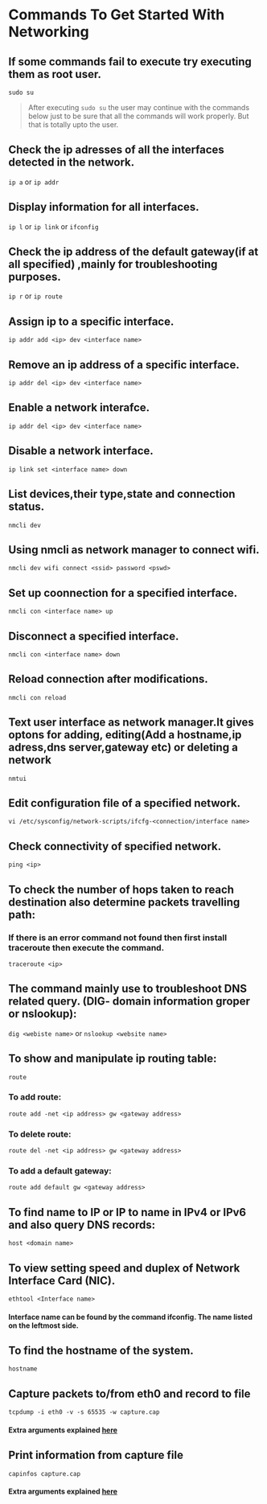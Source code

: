 # Commands To Get Started With Networking 

## If some commands fail to execute try executing them as root user.
	
`sudo su` 

>After executing `sudo su` the user may continue with the commands below just to be sure that all the commands will work properly. But that is totally upto the user.

## Check the ip adresses of  all the interfaces detected in the network.

`ip a` or `ip addr` 

## Display information for all interfaces.

`ip l` or `ip link` or `ifconfig`

## Check the ip address of the default gateway(if at all specified) ,mainly for troubleshooting purposes.

`ip r` or `ip route`

## Assign ip to a specific interface.
	
`ip addr add <ip> dev <interface name>`

## Remove an ip address of a specific interface.

`ip addr del <ip> dev <interface name>`

## Enable a network interafce.

`ip addr del <ip> dev <interface name>`

## Disable a network interface.

`ip link set <interface name> down`

## List devices,their type,state and connection status.

`nmcli dev`

## Using nmcli as network manager to connect wifi.

`nmcli dev wifi connect <ssid> password <pswd>`

## Set up coonnection for a specified interface.

`nmcli con <interface name> up`

## Disconnect a specified interface.

`nmcli con <interface name> down`

## Reload connection after modifications.

`nmcli con reload`

## Text user interface as network manager.It gives optons for adding, editing(Add a hostname,ip adress,dns server,gateway etc) or deleting a network

`nmtui`

## Edit configuration file of a specified network.

`vi /etc/sysconfig/network-scripts/ifcfg-<connection/interface name>`

## Check connectivity of specified network.

`ping <ip>`

## To check the number of hops taken to reach destination also determine packets travelling path:
	
### If there is an error command not found then first install traceroute then execute the command.

`traceroute <ip>`

## The command mainly use to troubleshoot DNS related query. (DIG- domain information groper or nslookup):

`dig <webiste name>` 
		or
`nslookup <website name>`

## To show and manipulate ip routing table:

`route`

### To add route:
`route add -net <ip address> gw <gateway address>`
### To delete route:
`route del -net <ip address> gw <gateway address>`
### To add a default gateway:
`route add default gw <gateway address>`

## To find name to IP or IP to name in IPv4 or IPv6 and also query DNS records:
	
`host <domain name>`

## To view setting speed and duplex of Network Interface Card (NIC). 

`ethtool <Interface name>`
#### Interface name can be found by the command ifconfig. The name listed on the leftmost side.

## To find the hostname of the system.

`hostname`

## Capture packets to/from eth0 and record to file

`tcpdump -i eth0 -v -s 65535 -w capture.cap`
#### Extra arguments explained [here](https://www.rationallyparanoid.com/articles/tcpdump.html)

## Print information from capture file

`capinfos capture.cap`
#### Extra arguments explained [here](https://www.wireshark.org/docs/wsug_html_chunked/AppToolscapinfos.html)

